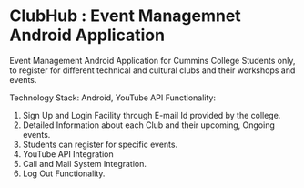# ClubHub : Event Managemnet Android Application

Event Management Android Application for Cummins College Students only, to register for different technical and cultural clubs and their workshops and events.

Technology Stack: Android, YouTube API
Functionality:
1) Sign Up and Login Facility through E-mail Id provided by the college.
2) Detailed Information about each Club and their upcoming, Ongoing events.
3) Students can register for specific events.
4) YouTube API Integration
5) Call and Mail System Integration.
6) Log Out Functionality.
